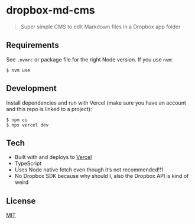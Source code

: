 # dropbox-md-cms

> Super simple CMS to edit Markdown files in a Dropbox app folder

## Requirements

See `.nvmrc` or package file for the right Node version. If you use `nvm`:

```
$ nvm use
```

## Development

Install dependencies and run with Vercel (make sure you have an account and this repo is linked to a project):

```
$ npm ci
$ npx vercel dev
```

## Tech

- Built with and deploys to [Vercel](https://vercel.com/)
- TypeScript
- Uses Node native fetch even though it’s not recommended!!1
- No Dropbox SDK because why should I, also the Dropbox API is kind of weird

## License

[MIT](license)
